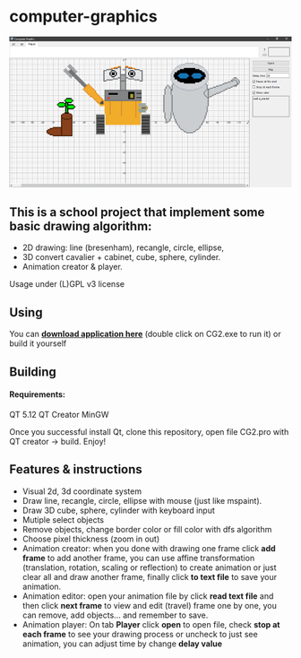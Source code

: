 # computer-graphics

![Image](https://raw.githubusercontent.com/giahuyng98/computer-graphics/master/wev.PNG)

## This is a school project that implement some basic drawing algorithm:
  * 2D drawing: line (bresenham), recangle, circle, ellipse,
  * 3D convert cavalier + cabinet, cube, sphere, cylinder.
  * Animation creator & player.
  
  Usage under (L)GPL v3 license

## Using
You can [**download application here**](https://github.com/giahuyng98/computer-graphics/releases/download/v1.1/Computer-graphics-winx64.zip) 
(double click on CG2.exe to run it) or build it yourself

## Building
#### Requirements:
QT 5.12
QT Creator
MinGW

Once you successful install Qt, clone this repository, open file CG2.pro with QT creator -> build. Enjoy!

## Features & instructions
  * Visual 2d, 3d coordinate system
  * Draw line, recangle, circle, ellipse with mouse (just like mspaint).
  * Draw 3D cube, sphere, cylinder with keyboard input
  * Mutiple select objects
  * Remove objects, change border color or fill color with dfs algorithm
  * Choose pixel thickness (zoom in out)
  * Animation creator: when you done with drawing one frame click **add frame** to add another frame, you can use affine transformation (translation, rotation, scaling or reflection) to create animation or just clear all and draw another frame, finally click **to text file** to save your animation.
  * Animation editor: open your animation file by click **read text file** and then click **next frame** to view and edit (travel) frame one  by one, you can remove, add objects... and remember to save.
  * Animation player: On tab **Player** click **open** to open file, check **stop at each frame** to see your drawing process or uncheck to just see animation, you can adjust time by change **delay value**
